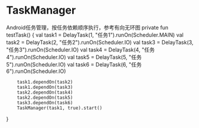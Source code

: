 # TaskManager
Android任务管理，按任务依赖顺序执行，参考有向无环图
private fun testTask() {
        val task1 = DelayTask(1, "任务1").runOn(Scheduler.MAIN)
        val task2 = DelayTask(2, "任务2").runOn(Scheduler.IO)
        val task3 = DelayTask(3, "任务3").runOn(Scheduler.IO)
        val task4 = DelayTask(4, "任务4").runOn(Scheduler.IO)
        val task5 = DelayTask(5, "任务5").runOn(Scheduler.IO)
        val task6 = DelayTask(6, "任务6").runOn(Scheduler.IO)

        task1.dependOn(task2)
        task1.dependOn(task3)
        task2.dependOn(task4)
        task2.dependOn(task5)
        task3.dependOn(task6)
        TaskManager(task1, true).start()
}
